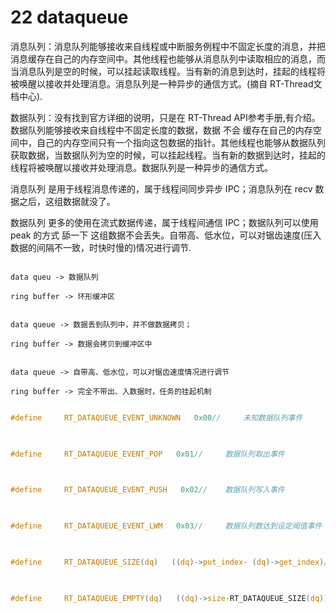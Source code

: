 # 22 dataqueue

消息队列：消息队列能够接收来自线程或中断服务例程中不固定长度的消息，并把消息缓存在自己的内存空间中。其他线程也能够从消息队列中读取相应的消息，而当消息队列是空的时候，可以挂起读取线程。当有新的消息到达时，挂起的线程将被唤醒以接收并处理消息。消息队列是一种异步的通信方式。(摘自 RT-Thread文档中心).

数据队列：没有找到官方详细的说明，只是在 RT-Thread API参考手册,有介绍。数据队列能够接收来自线程中不固定长度的数据，数据 不会 缓存在自己的内存空间中，自己的内存空间只有一个指向这包数据的指针。其他线程也能够从数据队列获取数据，当数据队列为空的时候，可以挂起线程。当有新的数据到达时，挂起的线程将被唤醒以接收并处理消息。数据队列是一种异步的通信方式。

消息队列 是用于线程消息传递的，属于线程间同步异步 IPC；消息队列在 recv 数据之后，这组数据就没了。

数据队列 更多的使用在流式数据传递，属于线程间通信 IPC；数据队列可以使用 peak 的方式 舔一下 这组数据不会丢失。自带高、低水位，可以对锯齿速度(压入数据的间隔不一致，时快时慢的)情况进行调节.

```

data queu -> 数据队列

ring buffer -> 环形缓冲区


data queue -> 数据丢到队列中，并不做数据拷贝；

ring buffer -> 数据会拷贝到缓冲区中


data queue -> 自带高、低水位，可以对锯齿速度情况进行调节

ring buffer -> 完全不带出、入数据时，任务的挂起机制

```

```c

#define     RT_DATAQUEUE_EVENT_UNKNOWN   0x00//     未知数据队列事件

 

#define     RT_DATAQUEUE_EVENT_POP   0x01//     数据队列取出事件

 

#define     RT_DATAQUEUE_EVENT_PUSH   0x02//    数据队列写入事件

 

#define     RT_DATAQUEUE_EVENT_LWM   0x03//     数据队列数达到设定阈值事件

 

#define     RT_DATAQUEUE_SIZE(dq)   ((dq)->put_index- (dq)->get_index)//   数据队列使用数量

 

#define     RT_DATAQUEUE_EMPTY(dq)   ((dq)->size-RT_DATAQUEUE_SIZE(dq))//     数据队列空闲数量

```

